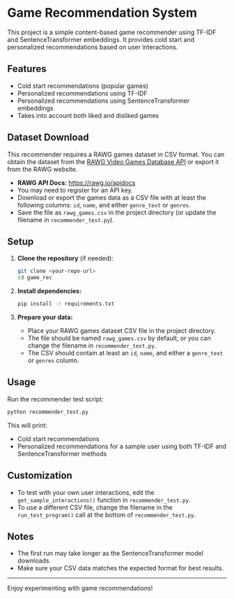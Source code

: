 # Game Recommendation System

This project is a simple content-based game recommender using TF-IDF and SentenceTransformer embeddings. It provides cold start and personalized recommendations based on user interactions.

## Features
- Cold start recommendations (popular games)
- Personalized recommendations using TF-IDF
- Personalized recommendations using SentenceTransformer embeddings
- Takes into account both liked and disliked games

## Dataset Download

This recommender requires a RAWG games dataset in CSV format. You can obtain the dataset from the [RAWG Video Games Database API](https://rawg.io/apidocs) or export it from the RAWG website.

- **RAWG API Docs:** https://rawg.io/apidocs
- You may need to register for an API key.
- Download or export the games data as a CSV file with at least the following columns: `id`, `name`, and either `genre_text` or `genres`.
- Save the file as `rawg_games.csv` in the project directory (or update the filename in `recommender_test.py`).

## Setup

1. **Clone the repository** (if needed):
   ```sh
   git clone <your-repo-url>
   cd game_rec
   ```

2. **Install dependencies:**
   ```sh
   pip install -r requirements.txt
   ```

3. **Prepare your data:**
   - Place your RAWG games dataset CSV file in the project directory.
   - The file should be named `rawg_games.csv` by default, or you can change the filename in `recommender_test.py`.
   - The CSV should contain at least an `id`, `name`, and either a `genre_text` or `genres` column.

## Usage

Run the recommender test script:

```sh
python recommender_test.py
```

This will print:
- Cold start recommendations
- Personalized recommendations for a sample user using both TF-IDF and SentenceTransformer methods

## Customization
- To test with your own user interactions, edit the `get_sample_interactions()` function in `recommender_test.py`.
- To use a different CSV file, change the filename in the `run_test_program()` call at the bottom of `recommender_test.py`.

## Notes
- The first run may take longer as the SentenceTransformer model downloads.
- Make sure your CSV data matches the expected format for best results.

---

Enjoy experimenting with game recommendations! 
